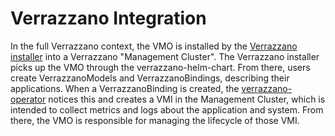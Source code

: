 # Verrazzano Integration

In the full Verrazzano context, the VMO is installed by the [Verrazzano installer](https://github.com/verrazzano/verrazzano)
into a Verrazzano "Management Cluster".  The Verrazzano installer picks up the VMO through the verrazzano-helm-chart.
From there, users create VerrazzanoModels and VerrazzanoBindings, describing their applications.  When a VerrazzanoBinding is 
created, the [verrazzano-operator](https://github.com/verrazzano/verrazzano-operator) notices this and creates a 
VMI in the Management Cluster, which is intended to collect metrics and logs about the application and system.  From there, the 
VMO is responsible for managing the lifecycle of those VMI.

